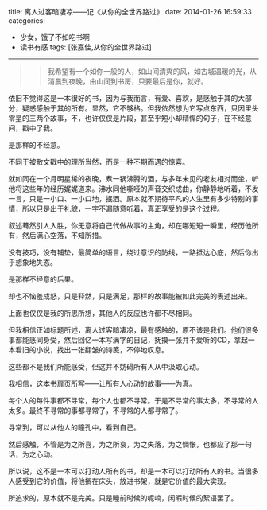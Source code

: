 title: 离人过客暗凄凉——记《从你的全世界路过》
date: 2014-01-26 16:59:33
categories:
- 少女，饿了不如吃书啊
- 读书有感
tags: [张嘉佳,从你的全世界路过] 
---

>>我希望有一个如你一般的人，如山间清爽的风，如古城温暖的光，从清晨到夜晚，由山间到书房，只要最后是你，就好。

依旧不觉得这是一本很好的书，因为与我而言，有爱、喜欢，是感触于其的大部分，疑惑感触于其的所有。显然，它不够格。但我依然想为它写点东西，只因里头零星的三两个故事，不，也许仅仅是片段，甚至乎短小却精悍的句子，在不经意间，戳中了我。
<!-- more -->

是那样的不经意。

不同于被散文戳中的理所当然，而是一种不期而遇的惊喜。

就如同在一个月明星稀的夜晚，煮一锅沸腾的酒，与多年未见的老友相对而坐，听他将这些年的经历娓娓道来。沸水同他嘶哑的声音交织成曲，你静静地听着，不发一言，只是一小口、一小口地，抿酒。原本就不期待平凡的人生里有多少特别的事情，所以只是出于礼貌，一字不漏随意听着，真正享受的是这个过程。

叙述蓦然引人入胜，你无意将自己代做故事的主角，却在哪短短一瞬里，经历他所有，然后满心空落，不知所措。

没有技巧，没有铺垫，最简单的语言，绕过意识的防线，一路抵达心底，然后你出乎想象地失态。

是那样不经意的后果。

却也不恼羞成怒，只是释然，只是满足，那样的故事能被如此完美的表述出来。

上面也仅仅是我的所思所想，其他人的反应也许都不尽相同。

但我相信正如标题所述，离人过客暗凄凉，最有感触的，原不该是我们。他们很多事都能感同身受，然后回忆一本写满字的日记，抚摸一张并不爱听的CD，拿起一本看旧的小说，找出一张翻皱的诗笺，不停地叹息。

这些都不是我们所能感受，但这并不妨碍所有人从中汲取心动。

我相信，这本书扉页所写——让所有人心动的故事——为真。

每个人的每件事都不寻常，每个人也都不寻常。于是不寻常的事太多，不寻常的人太多。最终不寻常的事都寻常了，不寻常的人都寻常了。

寻常到，可以从他人的瞳孔中，看到自己。

然后感触，不管是为之所喜，为之所哀，为之失落，为之惆怅，也都应了那一句话，为之心动。

所以说，这不是一本可以打动人所有的书，却是一本可以打动所有人的书。当很多人感受到它的价值，将他搁在床头，放进书架，就是它价值的最大实现。

所追求的，原本就不是完美。只是睡前时候的呢喃，闲暇时候的絮语罢了。